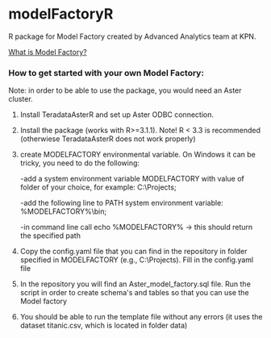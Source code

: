 # modelFactoryR
R package for Model Factory created by Advanced Analytics team at KPN.

[What is Model Factory?](https://gist.github.com/kpn-advanced-analytics/13477b6d419531bc7232ef4da1a4cda2)

### How to get started with your own Model Factory:

Note: in order to be able to use the package, you would need an Aster cluster.

1)  Install TeradataAsterR and set up Aster ODBC connection.

2)	Install the package (works with  R>=3.1.1). Note! R < 3.3 is recommended (otherwiese TeradataAsterR does not work properly)

3) create MODELFACTORY environmental variable. On Windows it can be tricky, you need to do the following:

    -add a system environment variable MODELFACTORY with value of folder of your choice, for example: C:\Projects;

    -add the following line to PATH system environment variable: %MODELFACTORY%\bin;

    -in command line call echo %MODELFACTORY% -> this should return the specified path
  
4) Copy the config.yaml file that you can find in the repository in folder specified in MODELFACTORY (e.g., C:\Projects). Fill in the config.yaml file

5)	In the repository you will find an Aster_model_factory.sql file. Run the script in order to create schema's and tables so that you can use the Model factory

6)  You should be able to run the template file without any errors (it uses the dataset titanic.csv, which is located in folder data)

